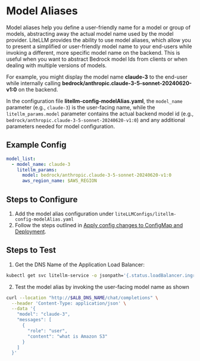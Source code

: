 # **Model Aliases**

Model aliases help you define a user-friendly name for a model or group of models, abstracting away the actual model name used by the model provider. LiteLLM provides the ability to use model aliases, which allow you to present a simplified or user-friendly model name to your end-users while invoking a different, more specific model name on the backend. This is useful when you want to abstract Bedrock model Ids from clients or when dealing with multiple versions of models.

For example, you might display the model name **claude-3** to the end-user while internally calling **bedrock/anthropic.claude-3-5-sonnet-20240620-v1:0** on the backend.

In the configuration file **litellm-config-modelAlias.yaml**, the `model_name` parameter (e.g., `claude-3`) is the user-facing name, while the `litellm_params.model` parameter contains the actual backend model id (e.g., `bedrock/anthropic.claude-3-5-sonnet-20240620-v1:0`) and any additional parameters needed for model configuration.

## **Example Config**

```yaml
model_list:
  - model_name: claude-3
    litellm_params:
      model: bedrock/anthropic.claude-3-5-sonnet-20240620-v1:0
      aws_region_name: $AWS_REGION
```

## **Steps to Configure**

1. Add the model alias configuration under `liteLLMConfigs/litellm-config-modelAlias.yaml`
2. Follow the steps outlined in [Apply config changes to ConfigMap and Deployment](./40-apply-config-changes.md).

## **Steps to Test**
1. Get the DNS Name of the Application Load Balancer:
```sh
kubectl get svc litellm-service -o jsonpath='{.status.loadBalancer.ingress[0].hostname}'
```
2. Test the model alias by invoking the user-facing model name as shown
```sh
curl --location "http://$ALB_DNS_NAME/chat/completions" \
  --header 'Content-Type: application/json' \
  --data '{
    "model": "claude-3",
    "messages": [
      {
        "role": "user",
        "content": "what is Amazon S3"
      }
    ]
  }'
```
